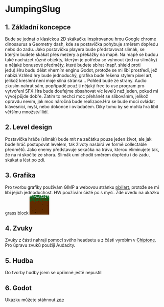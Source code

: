 # JumpingSlug

## 1. Základní koncepce
Bude se jednat o klasickou 2D skákačku inspirovanou hrou Google chrome dinosaurus a Geometry dash, kde se postavička pohybuje směrem dopředu nebo do zadu. Jako postavičku playera bude představovat slimák, se kterým budete skákat přes mezery a překážky na mapě. Na mapě se budou také nacházet různé objekty, kterým je potřeba se vyhnout (jed na slimáky) a nějaké bonusové předměty, které budete sbírat (např. shield proti jedu).Hru budu dělat vherním enginu Godot, protože se mi líbí prostředí, jež nabízí.Vzhled hry bude jednoduchý, grafika bude řešena stylem pixel art, jelikož kreslení není moje silná stránka... Pohled bude ze strany. Audio zkusím nahrát sám, popřípadě použiji nějaký free to use program pro vytvoření SFX.Hra bude doufejme obsahovat víc levelů než jeden, pokud mi vývoj půjde dobře. Zatím to nechci moc přehánět se slibováním, jelikož opravdu nevím, jak moc náročná bude realizace.Hra se bude moci ovládat klávesnicí, myší, nebo dokonce i ovladačem. Díky tomu by se mohla hra líbit většímu množství lidí.
## 2. Level design
Postavička hráče (slimák) bude mít na začátku pouze jeden život, ale jak bude hráč postupovat levelem, tak životy nasbírá ve formě collectable předmětů. Jako enemy představuje sekačka na trávu, kterou eliminujete tak, že na ni skočíte ze shora. Slimák umí chodit směrem dopředu i do zadu, skákat a lést po zdi.
## 3. Grafika
Pro tvorbu grafiky používám GIMP a webovou stránku [pixilart](https://www.pixilart.com), protože se mi líbí jejich jednoduchost. HW používám čistě pc s myší. Zde uvedu na ukázku grass block ![grassblock](/assets/grassblock64.png)
## 4. Zvuky
Zvuky z části nahraji pomocí svého headsetu a z části vyrobím v [Chiptone](https://sfbgames.itch.io/chiptone). Pro úpravu zvuků použiji Audacity.
## 5. Hudba
Do tvorby hudby jsem se upřímně ještě nepustil
## 6. Godot
Ukázku můžete stáhnout [zde](https://vosassvarnsdorf-my.sharepoint.com/:u:/g/personal/martin_job019_skolavdf_cz/EY43TGeds5RIqn_03BDHA5wBackI5W5I2vjZcQMAJJC9Ew?e=EAy5EJ)
